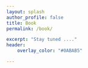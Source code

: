 ```yaml
---
layout: splash
author_profile: false
title: Book
permalink: /book/

excerpt: "Stay tuned ...."
header:
    overlay_color: "#0ABAB5"

---
```


